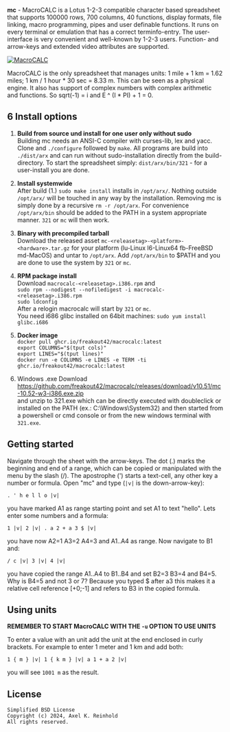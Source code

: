 **mc** - MacroCALC is a Lotus 1-2-3 compatible character based spreadsheet that
supports 100000 rows, 700 columns, 40 functions, display formats, file linking,
macro programming, pipes and user definable functions. It runs on every
terminal or emulation that has a correct terminfo-entry. The user-interface is
very convenient and well-known by 1-2-3 users. Function- and arrow-keys and
extended video attributes are supported.

[![MacroCALC](https://mc.freakout.de/assets/logo.jpg "MacroCALC")](https://mc.freakout.de/ "MacroCALC")

MacroCALC is the only spreadsheet that manages units: 1 mile + 1 km = 1.62 miles;
1 km / 1 hour * 30 sec = 8.33 m. This can be seen as a physical engine.
It also has support of complex numbers with complex arithmetic and functions.
So sqrt(-1) = i and E ^ (I * PI) + 1 = 0.

6 Install options
-----------------

1. __Build from source und install for one user only without sudo__  
Building mc needs an ANSI-C compiler with curses-lib, lex and yacc. Clone and
`./configure` followed by `make`. All programs are build into `./dist/arx` and
can run without sudo-installation directly from the build-directory. To start
the spreadsheet simply: `dist/arx/bin/321` - for a user-install you are done.

2. __Install systemwide__  
After build (1.) `sudo make install` installs in `/opt/arx/`. Nothing outside
`/opt/arx/` will be touched in any way by the installation. Removing mc is simply
done by a recursive `rm -r /opt/arx`. For convenience `/opt/arx/bin` should be
added to the PATH in a system appropriate manner. `321` or `mc` will then work.

3. __Binary with precompiled tarball__  
Download the released asset `mc-<releasetag>-<platform>-<hardware>.tar.gz` for
your platform (lu-Linux l6-Linux64 fb-FreeBSD md-MacOS) and untar to `/opt/arx`.
Add `/opt/arx/bin` to $PATH and you are done to use the system by `321` or `mc`.

4. __RPM package install__  
Download `macrocalc-<releasetag>.i386.rpm` and  
`sudo rpm --nodigest --nofiledigest -i macrocalc-<releasetag>.i386.rpm`  
`sudo ldconfig`  
After a relogin macrocalc will start by `321` or `mc`.  
You need i686 glibc installed on 64bit machines: `sudo yum install glibc.i686`

5. __Docker image__  
`docker pull ghcr.io/freakout42/macrocalc:latest`  
`export COLUMNS="$(tput cols)"`  
`export LINES="$(tput lines)"`  
`docker run -e COLUMNS -e LINES -e TERM -ti ghcr.io/freakout42/macrocalc:latest`  

6. Windows .exe Download  
https://github.com/freakout42/macrocalc/releases/download/v10.51/mc-10.52-w3-i386.exe.zip  
and unzip to 321.exe which can be directly executed with doubleclick or
installed on the PATH (ex.: C:\Windows\System32) and then started from a powershell
or cmd console or from the new windows terminal with `321.exe`.

Getting started
---------------
Navigate through the sheet with the arrow-keys. The dot (.) marks the
beginning and end of a range, which can be copied or manipulated with the
menu by the slash (/). The apostrophe (') starts a text-cell, any other
key a number or formula. Open "mc" and type (`|v|` is the down-arrow-key):

    . ' h e l l o |v|  

you have marked A1 as range starting point and set A1 to text "hello".
Lets enter some numbers and a formula:

    1 |v| 2 |v| . a 2 + a 3 $ |v|  

you have now A2=1 A3=2 A4=3 and A1..A4 as range. Now navigate to B1 and:

    / c |v| 3 |v| 4 |v|

you have copied the range A1..A4 to B1..B4 and set B2=3 B3=4 and B4=5.
Why is B4=5 and not 3 or 7? Because you typed $ after a3 this makes it
a relative cell reference [+0;-1] and refers to B3 in the copied formula.

Using units
-----------

**REMEMBER TO START MacroCALC WITH THE `-u` OPTION TO USE UNITS**

To enter a value with an unit add the unit at the end enclosed in
curly brackets. For example to enter 1 meter and 1 km and add both:

    1 { m } |v| 1 { k m } |v| a 1 + a 2 |v|

you will see `1001 m` as the result.

License
-------
    Simplified BSD License
    Copyright (c) 2024, Axel K. Reinhold
    All rights reserved.
